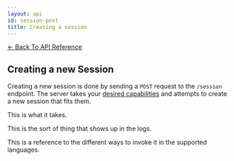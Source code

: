 ```yaml
---
layout: api
id: session-post
title: Creating a session
---
```


[← Back To API Reference](docs/api-reference.html)
## Creating a new Session

Creating a new session is done by sending a `POST` request to the `/session` endpoint. The server takes your [desired capabilities](desired-capabilities.html)
and attempts to create a new session that fits them.

This is what it takes.

This is the sort of thing that shows up in the logs.

This is a reference to the different ways to invoke it in the supported languages.
